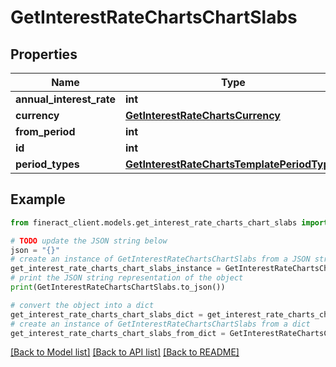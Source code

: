 # GetInterestRateChartsChartSlabs


## Properties

Name | Type | Description | Notes
------------ | ------------- | ------------- | -------------
**annual_interest_rate** | **int** |  | [optional] 
**currency** | [**GetInterestRateChartsCurrency**](GetInterestRateChartsCurrency.md) |  | [optional] 
**from_period** | **int** |  | [optional] 
**id** | **int** |  | [optional] 
**period_types** | [**GetInterestRateChartsTemplatePeriodTypes**](GetInterestRateChartsTemplatePeriodTypes.md) |  | [optional] 

## Example

```python
from fineract_client.models.get_interest_rate_charts_chart_slabs import GetInterestRateChartsChartSlabs

# TODO update the JSON string below
json = "{}"
# create an instance of GetInterestRateChartsChartSlabs from a JSON string
get_interest_rate_charts_chart_slabs_instance = GetInterestRateChartsChartSlabs.from_json(json)
# print the JSON string representation of the object
print(GetInterestRateChartsChartSlabs.to_json())

# convert the object into a dict
get_interest_rate_charts_chart_slabs_dict = get_interest_rate_charts_chart_slabs_instance.to_dict()
# create an instance of GetInterestRateChartsChartSlabs from a dict
get_interest_rate_charts_chart_slabs_from_dict = GetInterestRateChartsChartSlabs.from_dict(get_interest_rate_charts_chart_slabs_dict)
```
[[Back to Model list]](../README.md#documentation-for-models) [[Back to API list]](../README.md#documentation-for-api-endpoints) [[Back to README]](../README.md)



